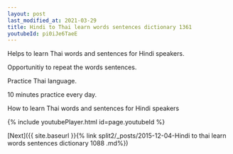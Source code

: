 ```yaml
---
layout: post
last_modified_at: 2021-03-29
title: Hindi to Thai learn words sentences dictionary 1361 
youtubeId: pi0iJe6TaeE
---
```

 
 
Helps to learn Thai words and sentences for Hindi speakers.

Opportunitiy to repeat the words sentences. 

Practice Thai language. 
 
10 minutes practice every day. 
 
How to learn Thai words and sentences for Hindi speakers 
 
{% include youtubePlayer.html id=page.youtubeId %}
 
 
[Next]({{ site.baseurl }}{% link  split2/_posts/2015-12-04-Hindi to thai learn words sentences dictionary 1088 .md%})
 
